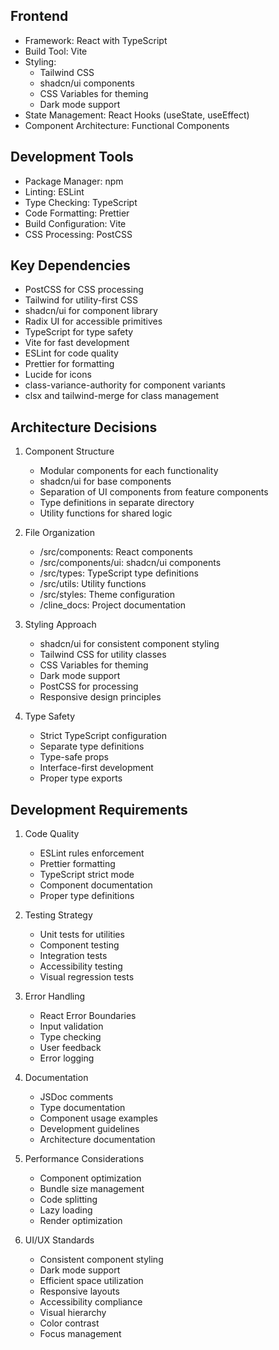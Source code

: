 ## Frontend
- Framework: React with TypeScript
- Build Tool: Vite
- Styling: 
  - Tailwind CSS
  - shadcn/ui components
  - CSS Variables for theming
  - Dark mode support
- State Management: React Hooks (useState, useEffect)
- Component Architecture: Functional Components

## Development Tools
- Package Manager: npm
- Linting: ESLint
- Type Checking: TypeScript
- Code Formatting: Prettier
- Build Configuration: Vite
- CSS Processing: PostCSS

## Key Dependencies
- PostCSS for CSS processing
- Tailwind for utility-first CSS
- shadcn/ui for component library
- Radix UI for accessible primitives
- TypeScript for type safety
- Vite for fast development
- ESLint for code quality
- Prettier for formatting
- Lucide for icons
- class-variance-authority for component variants
- clsx and tailwind-merge for class management

## Architecture Decisions
1. Component Structure
   - Modular components for each functionality
   - shadcn/ui for base components
   - Separation of UI components from feature components
   - Type definitions in separate directory
   - Utility functions for shared logic

2. File Organization
   - /src/components: React components
   - /src/components/ui: shadcn/ui components
   - /src/types: TypeScript type definitions
   - /src/utils: Utility functions
   - /src/styles: Theme configuration
   - /cline_docs: Project documentation

3. Styling Approach
   - shadcn/ui for consistent component styling
   - Tailwind CSS for utility classes
   - CSS Variables for theming
   - Dark mode support
   - PostCSS for processing
   - Responsive design principles

4. Type Safety
   - Strict TypeScript configuration
   - Separate type definitions
   - Type-safe props
   - Interface-first development
   - Proper type exports

## Development Requirements
1. Code Quality
   - ESLint rules enforcement
   - Prettier formatting
   - TypeScript strict mode
   - Component documentation
   - Proper type definitions

2. Testing Strategy
   - Unit tests for utilities
   - Component testing
   - Integration tests
   - Accessibility testing
   - Visual regression tests

3. Error Handling
   - React Error Boundaries
   - Input validation
   - Type checking
   - User feedback
   - Error logging

4. Documentation
   - JSDoc comments
   - Type documentation
   - Component usage examples
   - Development guidelines
   - Architecture documentation

5. Performance Considerations
   - Component optimization
   - Bundle size management
   - Code splitting
   - Lazy loading
   - Render optimization

6. UI/UX Standards
   - Consistent component styling
   - Dark mode support
   - Efficient space utilization
   - Responsive layouts
   - Accessibility compliance
   - Visual hierarchy
   - Color contrast
   - Focus management
